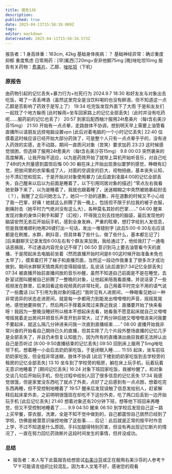```yaml
---
title: 报告136
description: 
published: true
date: 2025-04-11T15:58:39.009Z
tags: 
editor: markdown
dateCreated: 2025-04-11T15:58:34.573Z
---
```


报告者：1
身高体重：163cm, 42kg
基础身体疾病：？
基础神经异常：确诊重度抑郁 重度焦虑
日常用药：[早]氟西汀20mg+安非他酮75mg [晚]唑吡坦10mg
报告有关药物：[愈美片](/%E5%A4%8D%E6%96%B9%E7%B3%BB%E5%88%97/#%E6%84%88%E7%BE%8E)、乙醇、[唑吡坦](/%E6%80%9D%E8%AF%BA%E6%80%9D/)（下机）

### 原报告
由药物引起的记忆丢失+暴力行为+社死行为
2024.9.7
18:30 和好友友与对象出去吃饭，喝了一丢丢啤酒（虽然这里完全是当饮料喝的也没有醉酒，但不知道这一点乙醇是否影响了药效于是写上了）
19:34 吃完饭发现外面下了大雨 于是和友友们一起找了个地方躲雨 [此时躲雨+坐车回家路上的记忆全部丢失]（此时并没有吃药呢……服药前的记忆也丢了）
20:57 到家后配西柚汁服用24t愈美片（每t含右美沙芬15mg）
21:50 开始有一点点晕，走路肢体不协调，想到明天早上需要上油管看直播所以请朋友远控电脑设置vpn [此后对着电脑的一个小时记忆丢失]
22:40 估摸着这时候应该已经开始大部分药效了，可是整个人只有一点点晕乎乎的，没有进入药效的实感，走不动路，期间一直质问对象（苦笑）要求加药
23:23 这时候感觉很困，但选择了服用24t愈美片（每t含右美沙芬15mg）
9.8
00:03 突然袭来的高度解离，让我开始不适应，以为是药效开始了就带上耳机开始听音乐，对自己吃了48t的大剂量感到震惊后悔
00:30 躺在床上开始出现类似噩梦的感觉，睁眼有幻觉，把放间里的衣架看成了人，对面的空调变的巨大，视物扭曲，基本丧失认知，分不清幻觉和现实，于是开始对对象使用暴力
[此后直到凌晨4:00的记忆全部丢失，自己醒来以后以为前面是睡着了，以下引用同居对象的描述]
“零点左右我看她安静下来了，以为是睡着了，我就也跟着睡了，迷迷糊糊之中突然被她暴起肘击（？），我醒了之后问她怎么了，她只一个劲的道歉，并在道歉的时候又不小心给了我一巴掌，好痛！她就这么折腾了我一晚上，包括但不限于扒拉我的被子衣服，剧痛肘击（她平时力气绝对没有这么大），各种莫名其妙的巴掌……”
04:00 醒来发现对象的身体只剩手和脚了（幻视），吓得我立刻去找他的脑袋，最后发现他的脑袋安然无恙后开始玩手机，感到全身发麻，严重的眩晕，想打字给别人发信息，但是我很难顺利地用26键打出一句话，发出一堆错别字
[此后5:00-6:30左右应该都是在刷推，水群，刷抖音，但具体看了些什么、做了些什么，基本都忘记了]
[后来翻聊天记录发现6:00左右有个群友来加我，我给通过了，他给我打了一通电话恶搞我，不过通话内容完全记不得了]
06:50 意识到马上要去油管看今天的直播，于是爬起床去电脑前坐着（然而直播开始时间是8:00这时候开始准备未免也太早了），摸索着打开了梯子和直播页面，当然这一段动作我重复了很多次才成功做到，期间水群聊天情商真的变得超级低，乱说话
[此后直到7:34记忆全部丢失]
07:34 被直播开始前直播间放的音乐吵醒，虽然不知道自己前面是不是在睡觉，去卧室试图叫醒被自己折腾了一整晚的对象，让他起来陪我看直播，并说话录了一些视频发在群里，后来回看这些视频真的非常社死，自己用着平时完全不用的语气说了一些蠢话
[以下引用为我对象的描述]
“我听见有人进房间，一睁眼看见她以一种非常诡异的状态走进房间，就是每一步都用力到能发出噔噔噔的声音，摇摇晃晃地，感觉她要摔倒了，然后两只手撑着床爬过来靠近我说：直播要开始了快来看呀！我因为一整晚没睡好所以根本不想起床去看，她看我不愿意起床就自己又噔噔噔摇晃着走出房间并把音乐声音开到非常大，过了两分钟后她又噔噔噔进来问我要不要起床，就这么隔几分钟进来问我一次直到直播结束……”
08:00 直播开始我非常兴奋的开始看自己期待已久的直播，但其实除了几个片段外整场直播的记忆几乎是全部丢失了，并且仍未恢复认知能力，因为所有的直播演出曲目我都无法辨认出自己是否听过
[8:00-9:50直播结束的记忆丢失]
09:50 回到床上服用了5mg唑吡坦下机，想着睡一小会后去奶奶家吃饭，于是闭眼入睡……
11:55 起床，坐车前往奶奶家吃饭，但全程非常迷糊，肢体不协调
[此后下楼到奶奶家吃饭到去学校旁的租房的记忆全部丢失]
13:10 坐车到了学校旁的租房，躺在床上玩手机，玩着玩着无意识地睡着了
[期间记忆丢失]
16:24 对象下班回家吃饭，我被吵醒了，和对象交谈几句后开始玩手机，但在过程中给别人回了很多信息的记忆丢失
17:34 我感觉很饿，但是家里没东西吃了就点了外卖，点好了之后感到有一点点困，想着吃完东西再睡，但不受控制地睡着了
19:57 醒来后发现误触了信息发给别人，赶紧解释后起床拿外卖，之前明明很饿现在却吃不下这份外卖，吃了两口后丢到一边开始玩手机
[此后记忆丢失]
21:40 想着对象还有20分钟下班，想等他下班回来再睡觉，但又不受控制地睡着了……
9.9
04:50 醒来
06:50 到学校后发现自己这一路上买早餐，穿衣服，洗漱，全是不知不觉中做到的，自己都震惊自己居然已经到了学校，仿佛是被潜意识操控地做了这些事……
后记：此后就是正常的按平时作息上学，不过不知道是什么原因，手抖加腿得特别厉害，但没有再出现记忆断片的情况了，一直在努力回忆药效断片这段时间发生的事情，但并没成功。

### 总结
- 报告者：本人写下此篇报告给想尝试[右美沙芬](/DXM/)或正在服用右美沙芬的人参考〒▽〒可能语言组织比较混乱，因为本人文笔不好，感谢您的观看